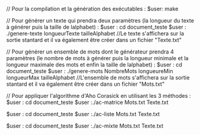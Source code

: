 // Pour la compilation et la génération des exécutables :
$user: make


// Pour générer un texte qui prendra deux paramètres (la longueur du texte à générer puis la taille de lalphabet) :
$user : cd document_teste
$user : ./genere-texte longueurTexte tailleAlphabet
//Le texte s'affichera sur la sortie stantard et il va également être créer dans un fichier "Texte.txt"


// Pour générer un ensemble de mots dont le générateur prendra 4 paramètres (le nombre de mots à générer puis la longueur minimale et la longueur maximale
 des mots et enfin la taille de lalphabet) :
$user : cd document_teste
$user : ./genere-mots NombreMots longueureMin longueurMax tailleAlphabet
//L'ensemble de mots s'affichera sur la sortie stantard et il va également être créer dans un fichier "Mots.txt"


// Pour appliquer l'algorithme d'Aho Corasick en utilisant les 3 méthodes :
$user : cd document_teste
$user :./ac-matrice Mots.txt Texte.txt

$user : cd document_teste
$user :./ac-liste Mots.txt Texte.txt

$user : cd document_teste
$user :./ac-mixte Mots.txt Texte.txt